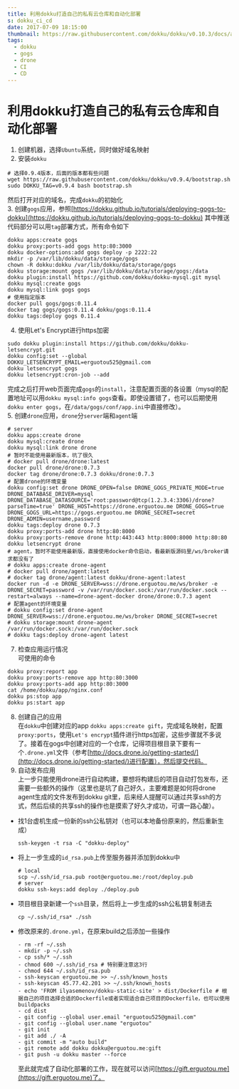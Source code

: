 ```yaml
---
title: 利用dokku打造自己的私有云仓库和自动化部署
s: dokku_ci_cd
date: 2017-07-09 18:15:00
thumbnail: https://raw.githubusercontent.com/dokku/dokku/v0.10.3/docs/assets/dokku.png
tags:
  - dokku
  - gogs
  - drone
  - CI
  - CD
---
```

# 利用dokku打造自己的私有云仓库和自动化部署
1. 创建机器，选择`Ubuntu`系统，同时做好域名映射  
2. 安装`dokku`
  ```shell
  # 选择0.9.4版本，后面的版本都有些问题
  wget https://raw.githubusercontent.com/dokku/dokku/v0.9.4/bootstrap.sh
  sudo DOKKU_TAG=v0.9.4 bash bootstrap.sh
  ```
  然后打开对应的域名，完成`dokku`的初始化  
3. 创建`gogs`应用，参照[https://dokku.github.io/tutorials/deploying-gogs-to-dokku](https://dokku.github.io/tutorials/deploying-gogs-to-dokku)
  其中推送代码部分可以用`tag`部署方式，所有命令如下
  ```shell
  dokku apps:create gogs
  dokku proxy:ports-add gogs http:80:3000
  dokku docker-options:add gogs deploy -p 2222:22
  mkdir -p /var/lib/dokku/data/storage/gogs
  chown -R dokku:dokku /var/lib/dokku/data/storage/gogs
  dokku storage:mount gogs /var/lib/dokku/data/storage/gogs:/data
  dokku plugin:install https://github.com/dokku/dokku-mysql.git mysql
  dokku mysql:create gogs
  dokku mysql:link gogs gogs
  # 使用指定版本
  docker pull gogs/gogs:0.11.4
  docker tag gogs/gogs:0.11.4 dokku/gogs:0.11.4
  dokku tags:deploy gogs 0.11.4
  ```
4. 使用Let's Encrypt进行https加密
  ```shell
  sudo dokku plugin:install https://github.com/dokku/dokku-letsencrypt.git
  dokku config:set --global DOKKU_LETSENCRYPT_EMAIL=erguotou525@gmail.com
  dokku letsencrypt gogs
  dokku letsencrypt:cron-job --add
  ```
  完成之后打开web页面完成`gogs`的`install`，注意配置页面的各设置（mysql的配置地址可以用`dokku mysql:info gogs`查看。即使设置错了，也可以后期使用`dokku enter gogs`，在`/data/gogs/conf/app.ini`中直接修改）。  
5. 创建`drone`应用，`drone`分`server`端和`agent`端
  ```shell
  # server
  dokku apps:create drone
  dokku mysql:create drone
  dokku mysql:link drone drone
  # 暂时不能使用最新版本，坑了很久
  # docker pull drone/drone:latest
  docker pull drone/drone:0.7.3
  docker tag drone/drone:0.7.3 dokku/drone:0.7.3
  # 配置drone的环境变量
  dokku config:set drone DRONE_OPEN=false DRONE_GOGS_PRIVATE_MODE=true DRONE_DATABASE_DRIVER=mysql DRONE_DATABASE_DATASOURCE='root:password@tcp(1.2.3.4:3306)/drone?parseTime=true' DRONE_HOST=https://drone.erguotou.me DRONE_GOGS=true DRONE_GOGS_URL=https://gogs.erguotou.me DRONE_SECRET=secret DRONE_ADMIN=username,password
  dokku tags:deploy drone 0.7.3
  dokku proxy:ports-add drone http:80:8000
  dokku proxy:ports-remove drone http:443:443 http:8000:8000 http:80:80
  dokku letsencrypt drone
  # agent，暂时不能使用最新版，直接使用docker命令启动，看最新版源码里/ws/broker请求都没有了
  # dokku apps:create drone-agent
  # docker pull drone/agent:latest
  # docker tag drone/agent:latest dokku/drone-agent:latest
  docker run -d -e DRONE_SERVER=wss://drone.erguotou.me/ws/broker -e DRONE_SECRET=password -v /var/run/docker.sock:/var/run/docker.sock --restart=always --name=drone-agent-docker drone/drone:0.7.3 agent
  # 配置agent的环境变量
  # dokku config:set drone-agent DRONE_SERVER=wss://drone.erguotou.me/ws/broker DRONE_SECRET=secret
  # dokku storage:mount drone-agent /var/run/docker.sock:/var/run/docker.sock
  # dokku tags:deploy drone-agent latest
  ```
7. 检查应用运行情况  
  可使用的命令  
  ```shell
  dokku proxy:report app
  dokku proxy:ports-remove app http:80:3000
  dokku proxy:ports-add app http:80:3000
  cat /home/dokku/app/nginx.conf
  dokku ps:stop app
  dokku ps:start app
  ```
8. 创建自己的应用  
  在`dokku`中创建对应的app `dokku apps:create gift`，完成域名映射，配置`proxy:ports`，使用`Let's encrypt`插件进行https加密，这些步骤就不多说了。接着在gogs中创建对应的一个仓库，记得项目根目录下要有一个`.drone.yml`文件（参考[http://docs.drone.io/getting-started/](http://docs.drone.io/getting-started/)进行配置），然后提交代码。  
9. 自动发布应用  
  上一步只能使用drone进行自动构建，要想将构建后的项目自动打包发布，还需要一些额外的操作（这里也是坑了自己好久，主要难题是如何将drone agent生成的文件发布到dokku git里，后来经人提醒可以通过共享ssh的方式，然后后续的共享ssh的操作也是摸索了好久才成功，可谓一路心酸）。
  - 找1台虚机生成一份新的ssh公私钥对（也可以本地备份原来的，然后重新生成）
    ```shell
    ssh-keygen -t rsa -C "dokku-deploy"
    ```
  - 将上一步生成的`id_rsa.pub`上传至服务器并添加到dokku中
    ```shell
    # local
    scp ~/.ssh/id_rsa.pub root@erguotou.me:/root/deploy.pub
    # server
    dokku ssh-keys:add deploy ./deploy.pub
    ```
  - 项目根目录新建一个`ssh`目录，然后将上一步生成的ssh公私钥复制进去
    ```shell
    cp ~/.ssh/id_rsa* ./ssh
    ```
  - 修改原来的`.drone.yml`，在原来build之后添加一些操作
    ```shell
    - rm -rf ~/.ssh
    - mkdir -p ~/.ssh
    - cp ssh/* ~/.ssh
    - chmod 600 ~/.ssh/id_rsa # 特别要注意这3行
    - chmod 644 ~/.ssh/id_rsa.pub
    - ssh-keyscan erguotou.me >> ~/.ssh/known_hosts
    - ssh-keyscan 45.77.42.201 >> ~/.ssh/known_hosts
    - echo 'FROM ilyasemenov/dokku-static-site' > dist/Dockerfile # 根据自己的项目选择合适的Dockerfile或者实现适合自己项目的Dockerfile，也可以使用buildpacks
    - cd dist
    - git config --global user.email "erguotou525@gmail.com"
    - git config --global user.name "erguotou"
    - git init
    - git add ./ -A
    - git commit -m "auto build"
    - git remote add dokku dokku@erguotou.me:gift
    - git push -u dokku master --force
    ```
    至此就完成了自动化部署的工作，现在就可以访问[https://gift.erguotou.me](https://gift.erguotou.me)了。
